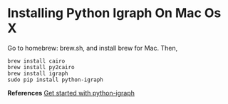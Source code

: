 # Installing Python Igraph On Mac Os X

Go to homebrew: brew.sh, and install brew for Mac. Then,

```
brew install cairo
brew install py2cairo
brew install igraph
sudo pip install python-igraph
```

**References**
[Get started with python-igraph](http://igraph.org/python/)
